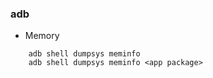 ### adb 
- Memory
```shell
    adb shell dumpsys meminfo
    adb shell dumpsys meminfo <app package>
```